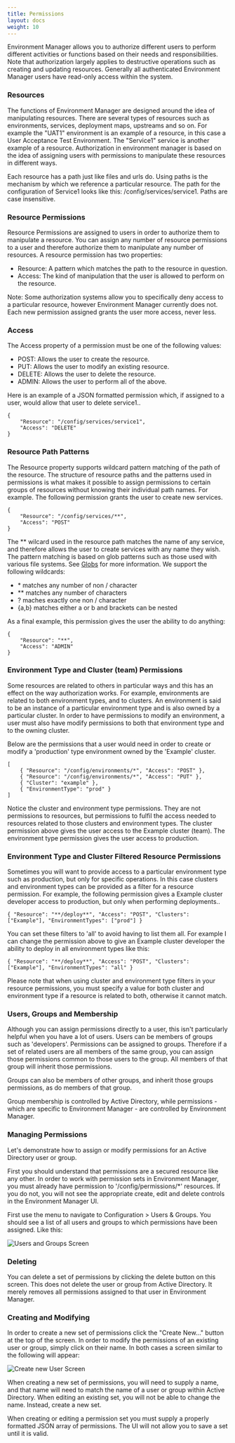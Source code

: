 ```yaml
---
title: Permissions
layout: docs
weight: 10
---
```


Environment Manager allows you to authorize different users to perform different activities or functions based on their needs and responsibilities. Note that authorization largely applies to destructive operations such as creating and updating resources. Generally all authenticated Environment Manager users have read-only access within the system.

### Resources

The functions of Environment Manager are designed around the idea of manipulating resources. There are several types of resources such as environments, services, deployment maps, upstreams and so on. For example the "UAT1" environment is an example of a resource, in this case a User Acceptance Test Environment. The "Service1" service is another example of a resource. Authorization in environment manager is based on the idea of assigning users with permissions to manipulate these resources in different ways.

Each resource has a path just like files and urls do. Using paths is the mechanism by which we reference a particular resource. The path for the configuration of Service1 looks like this: /config/services/service1. Paths are case insensitive.

### Resource Permissions

Resource Permissions are assigned to users in order to authorize them to manipulate a resource. You can assign any number of resource permissions to a user and therefore authorize them to manipulate any number of resources. A resource permission has two properties:

- Resource: A pattern which matches the path to the resource in question.
- Access: The kind of manipulation that the user is allowed to perform on the resource.

Note: Some authorization systems allow you to specifically deny access to a particular resource, however Environment Manager currently does not. Each new permission assigned grants the user more access, never less.

### Access

The Access property of a permission must be one of the following values:

- POST: Allows the user to create the resource.
- PUT: Allows the user to modify an existing resource.
- DELETE: Allows the user to delete the resource.
- ADMIN: Allows the user to perform all of the above.

Here is an example of a JSON formatted permission which, if assigned to a user, would allow that user to delete service1..

```
{
    "Resource": "/config/services/service1",
    "Access": "DELETE"
}
```

### Resource Path Patterns

The Resource property supports wildcard pattern matching of the path of the resource. The structure of resource paths and the patterns used in permissions is what makes it possible to assign permissions to certain groups of resources without knowing their individual path names.
For example. The following permission grants the user to create new services.

```
{
    "Resource": "/config/services/**",
    "Access": "POST"
}
```

The ** wilcard used in the resource path matches the name of any service, and therefore allows the user to create services with any name they wish. The pattern matching is based on glob patterns such as those used with various file systems. See [Globs](https://en.wikipedia.org/wiki/Glob_(programming)) for more information. We support the following wildcards:

- \* matches any number of non / character
- ** matches any number of characters
- ? maches exactly one non / character
- {a,b} matches either a or b and brackets can be nested

As a final example, this permission gives the user the ability to do anything:

```
{
    "Resource": "**",
    "Access": "ADMIN"
}
```

### Environment Type and Cluster (team) Permissions

Some resources are related to others in particular ways and this has an effect on the way authorization works. For example, environments are related to both environment types, and to clusters. An environment is said to be an instance of a particular environment type and is also owned by a particular cluster. In order to have permissions to modify an environment, a user must also have modify permissions to both that environment type and to the owning cluster.

Below are the permissions that a user would need in order to create or modify a 'production' type environment owned by the 'Example' cluster.

```
[
    { "Resource": "/config/environments/*", "Access": "POST" },
    { "Resource": "/config/environments/*", "Access": "PUT" },
    { "Cluster": "example" },
    { "EnvironmentType": "prod" }
]
```

Notice the cluster and environment type permissions. They are not permissions to resources, but permissions to fulfil the access needed to resources related to those clusters and environment types. The cluster permission above gives the user access to the Example cluster (team). The environment type permission gives the user access to production.

### Environment Type and Cluster Filtered Resource Permissions

Sometimes you will want to provide access to a particular environment type such as production, but only for specific operations. In this case clusters and environment types can be provided as a filter for a resource permission. For example, the following permission gives a Example cluster developer access to production, but only when performing deployments..

```
{ "Resource": "**/deploy**", "Access": "POST", "Clusters": ["Example"], "EnvironmentTypes": ["prod"] }
```

You can set these filters to 'all' to avoid having to list them all. For example I can change the permission above to give an Example cluster developer the ability to deploy in all environment types like this:

```
{ "Resource": "**/deploy**", "Access": "POST", "Clusters": ["Example"], "EnvironmentTypes": "all" }
```

Please note that when using cluster and environment type filters in your resource permissions, you must specify a value for both cluster and environment type if a resource is related to both, otherwise it cannot match.

### Users, Groups and Membership

Although you can assign permissions directly to a user, this isn't particularly helpful when you have a lot of users. Users can be members of groups such as 'developers'. Permissions can be assigned to groups. Therefore if a set of related users are all members of the same group, you can assign those permissions common to those users to the group. All members of that group will inherit those permissions.

Groups can also be members of other groups, and inherit those groups permissions, as do members of that group.

Group membership is controlled by Active Directory, while permissions - which are specific to Environment Manager - are controlled by Environment Manager.

### Managing Permissions

Let's demonstrate how to assign or modify permissions for an Active Directory user or group.

First you should understand that permissions are a secured resource like any other. In order to work with permission sets in Environment Manager, you must already have permission to '/config/permissions/*' resources. If you do not, you will not see the appropriate create, edit and delete controls in the Environment Manager UI.

First use the menu to navigate to Configuration > Users & Groups. You should see a list of all users and groups to which permissions have been assigned. Like this:

![Users and Groups Screen](/environment-manager/assets/images/users-and-groups.png)

### Deleting

You can delete a set of permissions by clicking the delete button on this screen. This does not delete the user or group from Active Directory. It merely removes all permissions assigned to that user in Environment Manager.

### Creating and Modifying

In order to create a new set of permissions click the "Create New..." button at the top of the screen. In order to modify the permissions of an existing user or group, simply click on their name. In both cases a screen similar to the following will appear:

![Create new User Screen](/environment-manager/assets/images/create-new-user.png)

When creating a new set of permissions, you will need to supply a name, and that name will need to match the name of a user or group within Active Directory. When editing an existing set, you will not be able to change the name. Instead, create a new set.

When creating or editing a permission set you must supply a properly formatted JSON array of permissions. The UI will not allow you to save a set until it is valid.

